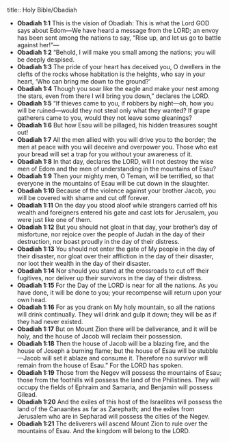 title:: Holy Bible/Obadiah

- **Obadiah 1:1**
This is the vision of Obadiah: This is what the Lord GOD says about Edom—We have heard a message from the LORD; an envoy has been sent among the nations to say, “Rise up, and let us go to battle against her!”—
- **Obadiah 1:2**
“Behold, I will make you small among the nations; you will be deeply despised.
- **Obadiah 1:3**
The pride of your heart has deceived you, O dwellers in the clefts of the rocks whose habitation is the heights, who say in your heart, ‘Who can bring me down to the ground?’
- **Obadiah 1:4**
Though you soar like the eagle and make your nest among the stars, even from there I will bring you down,” declares the LORD.
- **Obadiah 1:5**
“If thieves came to you, if robbers by night—oh, how you will be ruined—would they not steal only what they wanted? If grape gatherers came to you, would they not leave some gleanings?
- **Obadiah 1:6**
But how Esau will be pillaged, his hidden treasures sought out!
- **Obadiah 1:7**
All the men allied with you will drive you to the border; the men at peace with you will deceive and overpower you. Those who eat your bread will set a trap for you without your awareness of it.
- **Obadiah 1:8**
In that day, declares the LORD, will I not destroy the wise men of Edom and the men of understanding in the mountains of Esau?
- **Obadiah 1:9**
Then your mighty men, O Teman, will be terrified, so that everyone in the mountains of Esau will be cut down in the slaughter.
- **Obadiah 1:10**
Because of the violence against your brother Jacob, you will be covered with shame and cut off forever.
- **Obadiah 1:11**
On the day you stood aloof while strangers carried off his wealth and foreigners entered his gate and cast lots for Jerusalem, you were just like one of them.
- **Obadiah 1:12**
But you should not gloat in that day, your brother’s day of misfortune, nor rejoice over the people of Judah in the day of their destruction, nor boast proudly in the day of their distress.
- **Obadiah 1:13**
You should not enter the gate of My people in the day of their disaster, nor gloat over their affliction in the day of their disaster, nor loot their wealth in the day of their disaster.
- **Obadiah 1:14**
Nor should you stand at the crossroads to cut off their fugitives, nor deliver up their survivors in the day of their distress.
- **Obadiah 1:15**
For the Day of the LORD is near for all the nations. As you have done, it will be done to you; your recompense will return upon your own head.
- **Obadiah 1:16**
For as you drank on My holy mountain, so all the nations will drink continually. They will drink and gulp it down; they will be as if they had never existed.
- **Obadiah 1:17**
But on Mount Zion there will be deliverance, and it will be holy, and the house of Jacob will reclaim their possession.
- **Obadiah 1:18**
Then the house of Jacob will be a blazing fire, and the house of Joseph a burning flame; but the house of Esau will be stubble—Jacob will set it ablaze and consume it. Therefore no survivor will remain from the house of Esau.” For the LORD has spoken.
- **Obadiah 1:19**
Those from the Negev will possess the mountains of Esau; those from the foothills will possess the land of the Philistines. They will occupy the fields of Ephraim and Samaria, and Benjamin will possess Gilead.
- **Obadiah 1:20**
And the exiles of this host of the Israelites will possess the land of the Canaanites as far as Zarephath; and the exiles from Jerusalem who are in Sepharad will possess the cities of the Negev.
- **Obadiah 1:21**
The deliverers will ascend Mount Zion to rule over the mountains of Esau. And the kingdom will belong to the LORD.
